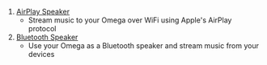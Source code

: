 1. [AirPlay Speaker](#airplay-audio-receiver)
	* Stream music to your Omega over WiFi using Apple's AirPlay protocol
1. [Bluetooth Speaker](#bluetooth-audio-speaker)
	* Use your Omega as a Bluetooth speaker and stream music from your devices
